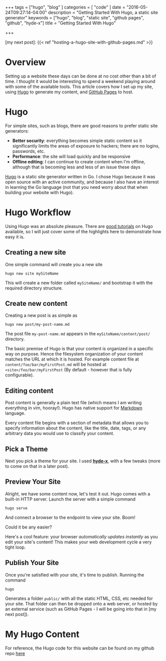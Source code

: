 +++
tags = ["hugo", "blog" ]
categories = [ "code" ]
date = "2016-05-24T09:27:14-04:00"
description = "Getting Started With Hugo, a static site generator"
keywords = ["hugo", "blog", "static site", "github pages", "github", "hyde-x"]
title = "Getting Started With Hugo"

+++

[Hugo]: http://hugo.spf13.com/
[GitHub Pages]: https://pages.github.com/
[good tutorials]: https://gohugo.io/overview/quickstart/
[Markdown]: http://daringfireball.net/projects/markdown/basics
[hyde-x]: https://github.com/zyro/hyde-x
[my next post]: {{< ref "hosting-a-hugo-site-with-github-pages.md" >}}

# Overview
Setting up a website these days can be done at no cost other than a bit of time. I thought it would be interesting to spend a weekend playing around with some of the available tools. This article covers how I set up my site, using [Hugo] to generate my content, and [GitHub Pages] to host.

# Hugo
For simple sites, such as blogs, there are good reasons to prefer static site generators:

* **Better security**: everything becomes simple static content so it significantly limits the areas of exposure to hackers; there are no logins, passwords, etc.
* **Performance**: the site will load quickly and be responsive
* **Offline editing**: I can continue to create content when I'm offline, although that is becoming less and less of an issue these days 

[Hugo] is a static site generator written in Go. I chose Hugo because it was open source with an active community, and because I also have an interest in learning the Go language (not that you need worry about that when building your website with Hugo).


# Hugo Workflow

Using Hugo was an absolute pleasure. There are [good tutorials] on Hugo available, so I will just cover some of the highlights here to demonstrate how easy it is.

## Creating a new site
One simple command will create you a new site 

	hugo new site mySiteName

This will create a new folder called `mySiteName/` and bootstrap it with the required directory structure.

## Create new content
Creating a new post is as simple as

	hugo new post/my-post-name.md

The post file `my-post-name.md` appears in the `mySiteName/content/post/` directory.

The basic premise of Hugo is that your content is organized in a specific way on purpose. Hence the filesystem organization of your content matches the URL at which it is hosted. For example content file at `content/foo/bar/myFirstPost.md` will be hosted at `<site>/foo/bar/myFirstPost` (By default - however that is fully configurable).

## Editing content
Post content is generally a plain text file (which means I am writing everything in vim, hooray!). Hugo has native support for [Markdown] language. 

Every content file begins with a section of metadata that allows you to specify information about the content, like the title, date, tags, or any arbitrary data you would use to classify your content.

## Pick a Theme

Next you pick a theme for your site. I used **[hyde-x]**, with a few tweaks (more to come on that in a later post).

## Preview Your Site

Alright, we have some content now, let's test it out. Hugo comes with a built-in HTTP server. Launch the server with a simple command

	hugo serve

And connect a browser to the endpoint to view your site. Boom! 

Could it be any easier?

Here's a cool feature: your browser *automatically updates instantly* as you edit your site's content! This makes your web development cycle a very tight loop.

## Publish Your Site

Once you're satisfied with your site, it's time to publish. Running the command

	hugo

Generates a folder `public/` with all the static HTML, CSS, etc needed for your site.  That folder can then be dropped onto a web server, or hosted by an external service (such as GitHub Pages - I will be going into that in [my next post]).

# My Hugo Content 

For reference, the Hugo code for this website can be found on my github repo [here](https://github.com/chad-g-adams/chad-g-adams-hugo)

